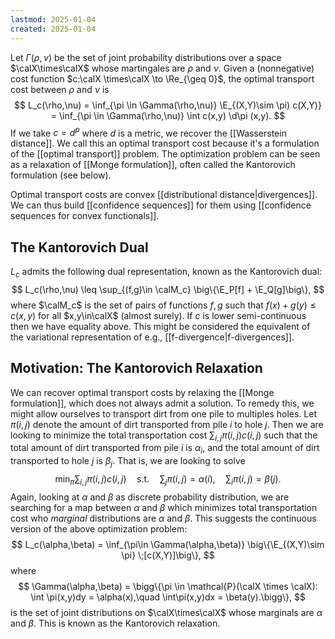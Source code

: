 ```yaml
---
lastmod: 2025-01-04
created: 2025-01-04
---
```


Let $\Gamma(\rho,\nu)$ be the set of joint probability distributions over a space $\calX\times\calX$ whose martingales are $\rho$ and $\nu$. Given a (nonnegative) cost function $c:\calX \times\calX \to \Re_{\geq 0}$, the optimal transport cost between $\rho$ and $\nu$ is 
$$
L_c(\rho,\nu) = \inf_{\pi \in \Gamma(\rho,\nu)} \E_{(X,Y)\sim \pi) c(X,Y)} = \inf_{\pi \in \Gamma(\rho,\nu)} \int c(x,y) \d\pi (x,y).
$$
If we take $c = d^p$ where $d$ is a metric, we recover the [[Wasserstein distance]]. We call this an optimal transport cost because it's a formulation of the [[optimal transport]] problem. The optimization problem can be seen as a relaxation of [[Monge formulation]], often called the Kantorovich formulation (see below). 

Optimal transport costs are convex [[distributional distance|divergences]]. We can thus build [[confidence sequences]] for them using [[confidence sequences for convex functionals]]. 

## The Kantorovich Dual 
$L_c$ admits the following dual representation, known as the Kantorovich dual: 
$$
L_c(\rho,\nu) \leq  \sup_{(f,g)\in \calM_c} \big\{\E_P[f] + \E_Q[g]\big\},
$$
where $\calM_c$ is the set of pairs of functions $f,g$ such that $f(x) + g(y)\leq c(x,y)$ for all $x,y\in\calX$ (almost surely). If $c$ is lower semi-continuous then we have equality above. This might be considered the equivalent of the variational representation of e.g., [[f-divergence|f-divergences]]. 

## Motivation: The Kantorovich Relaxation 
We can recover optimal transport costs by relaxing the [[Monge formulation]], which does not always admit a solution. To remedy this, we might allow ourselves to transport dirt from one pile to multiples holes. Let $\pi(i,j)$ denote the amount of dirt transported from pile $i$ to hole $j$. Then we are looking to minimize the total transportation cost $\sum_{i,j} \pi(i,j) c(i,j)$ such that the total amount of dirt transported from pile $i$ is $\alpha_i$, and the total amount of dirt transported to hole $j$ is $\beta_j$.  That is, we are looking to solve 
$$
 \min_\pi \sum_{i,j}\pi(i,j)c(i,j) \quad \text{s.t.} \quad \sum_j \pi(i,j) = \alpha(i),\quad \sum_i \pi(i,j) = \beta(j).
$$
Again, looking at $\alpha$ and $\beta$ as discrete probability distribution, we are searching for a map between $\alpha$ and $\beta$ which minimizes total transportation cost who _marginal_ distributions are $\alpha$ and $\beta$. This suggests the continuous version of the above optimization problem: 
$$
L_c(\alpha,\beta) = \inf_{\pi\in \Gamma(\alpha,\beta)} \big\{\E_{(X,Y)\sim \pi} \;[c(X,Y)]\big\},
$$
where 
$$
\Gamma(\alpha,\beta) = \bigg\{\pi \in \mathcal{P}(\calX \times \calX): \int \pi(x,y)dy = \alpha(x),\quad \int\pi(x,y)dx = \beta(y).\bigg\},
$$
is the set of joint distributions on $\calX\times\calX$ whose marginals are $\alpha$ and $\beta$. This is known as the Kantorovich relaxation.  
